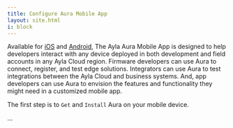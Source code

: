 ```yaml
---
title: Configure Aura Mobile App
layout: site.html
i: block
---
```


Available for [iOS](https://apps.apple.com/us/app/ayla-aura/id1104515028) and [Android](https://play.google.com/store/apps/details?id=com.aylanetworks.aura), The Ayla Aura Mobile App is designed to help developers interact with any device deployed in both development and field accounts in any Ayla Cloud region. Firmware developers can use Aura to connect, register, and test edge solutions. Integrators can use Aura to test integrations between the Ayla Cloud and business systems. And, app developers can use Aura to envision the features and functionality they might need in a customized mobile app.

The first step is to ```Get``` and ```Install``` Aura on your mobile device.

...